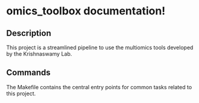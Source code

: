 # omics_toolbox documentation!

## Description

This project is a streamlined pipeline to use the multiomics tools developed by the Krishnaswamy Lab.

## Commands

The Makefile contains the central entry points for common tasks related to this project.

